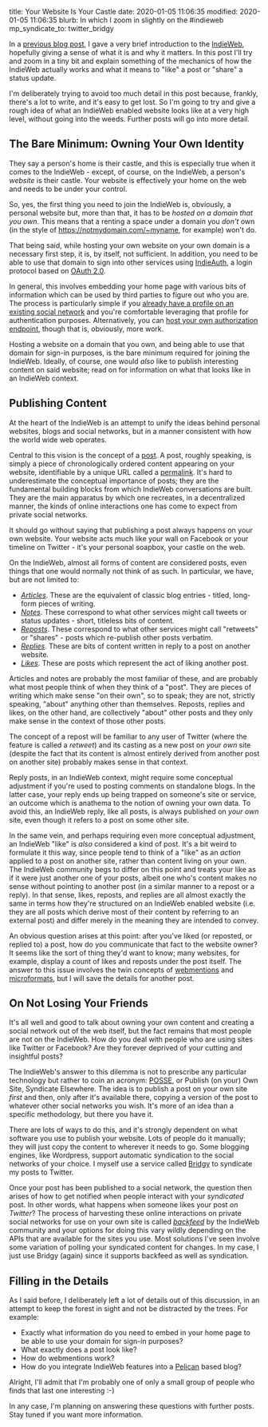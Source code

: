 title: Your Website Is Your Castle
date: 2020-01-05 11:06:35
modified: 2020-01-05 11:06:35
blurb: In which I zoom in slightly on the #indieweb
mp_syndicate_to: twitter_bridgy

In a [previous blog post][1], I gave a very brief introduction to the
[IndieWeb][2], hopefully giving a sense of what it is and why it matters.
In this post I'll try and zoom in a tiny bit and explain something of the
mechanics of how the IndieWeb actually works and what it means to "like" a
post or "share" a status update.

I'm deliberately trying to avoid too much detail in this post because,
frankly, there's a lot to write, and it's easy to get lost.  So I'm going to
try and give a rough idea of what an IndieWeb enabled website looks like at
a very high level, without going into the weeds.  Further posts will go into
more detail.

## The Bare Minimum: Owning Your Own Identity

They say a person's home is their castle, and this is especially true when
it comes to the IndieWeb - except, of course, on the IndieWeb, a person's
*website* is their castle.  Your website is effectively your home on the web
and needs to be under your control.

So, yes, the first thing you need to join the IndieWeb is, obviously, a
personal website but, more than that, it has to be *hosted on a domain that
you own*.  This means that a renting a space under a domain you *don't* own
(in the style of https://notmydomain.com/~myname, for example) won't do.

That being said, while hosting your own website on your own domain is a
necessary first step, it is, by itself, not sufficient.  In addition, you
need to be able to use that domain to sign into other services using
[IndieAuth][3], a login protocol based on [OAuth 2.0][4].

In general, this involves embedding your home page with various bits of
information which can be used by third parties to figure out who you are.
The process is particularly simple if you [already have a profile on an
existing social network][5] and you're comfortable leveraging that profile
for authentication purposes.  Alternatively, you can [host your own
authorization endpoint][6], though that is, obviously, more work.

Hosting a website on a domain that you own, and being able to use that
domain for sign-in purposes, is the bare minimum required for joining the
IndieWeb.  Ideally, of course, one would *also* like to publish interesting
content on said website; read on for information on what that looks like in
an IndieWeb context.

## Publishing Content

At the heart of the IndieWeb is an attempt to unify the ideas behind
personal websites, blogs and social networks, but in a manner consistent
with how the world wide web operates.

Central to this vision is the concept of a [post][7].  A post, roughly
speaking, is simply a piece of chronologically ordered content appearing on
your website, identifiable by a unique URL called a [permalink][8].  It's
hard to underestimate the conceptual importance of posts; they are the
fundamental building blocks from which IndieWeb conversations are built.
They are the main apparatus by which one recreates, in a decentralized
manner, the kinds of online interactions one has come to expect from private
social networks.

It should go without saying that publishing a post always happens on your
own website.  Your website acts much like your wall on Facebook or your
timeline on Twitter - it's your personal soapbox, your castle on the web.

On the IndieWeb, almost all forms of content are considered posts, even
things that one would normally not think of as such.  In particular, we
have, but are not limited to:

* [*Articles*][9].  These are the equivalent of classic blog entries -
  titled, long-form pieces of writing.
* [*Notes*][10].  These correspond to what other services might call tweets or
  status updates - short, titleless bits of content.
* [*Reposts*][11]. These correspond to what other services might call
  "retweets" or "shares" - posts which re-publish other posts verbatim.
* [*Replies*][12]. These are bits of content written in reply to a post on
  another website.
* [*Likes*][13].  These are posts which represent the act of liking another
  post.

Articles and notes are probably the most familiar of these, and are probably
what most people think of when they think of a "post".  They are pieces of
writing which make sense "on their own", so to speak; they are not, strictly
speaking, "about" anything other than themselves.  Reposts, replies and
likes, on the other hand, are collectively "about" other posts and they only
make sense in the context of those other posts.

The concept of a repost will be familiar to any user of Twitter (where the
feature is called a *retweet*) and its casting as a new post on *your own*
site (despite the fact that its content is almost entirely derived from
another post on another site) probably makes sense in that context.

Reply posts, in an IndieWeb context, might require some conceptual
adjustment if you're used to posting comments on standalone blogs. In the
latter case, your reply ends up being trapped on someone's site or service,
an outcome which is anathema to the notion of owning your own data.  To
avoid this, an IndieWeb reply, like all posts, is always published on *your
own* site, even though it refers to a post on some other site.

In the same vein, and perhaps requiring even more conceptual adjustment, an
IndieWeb "like" is *also* considered a kind of post.  It's a bit weird to
formulate it this way, since people tend to think of a "like" as an *action*
applied to a post on another site, rather than content living on your own.
The IndieWeb community begs to differ on this point and treats your like as
if it were just another one of your posts, albeit one who's content makes no
sense without pointing to another post (in a similar manner to a repost or a
reply).  In that sense, likes, reposts, and replies are all almost exactly
the same in terms how they're structured on an IndieWeb enabled website
(i.e. they are all posts which derive most of their content by referring to
an external post) and differ merely in the meaning they are intended to
convey.

An obvious question arises at this point: after you've liked (or reposted,
or replied to) a post, how do you communicate that fact to the website
owner?  It seems like the sort of thing they'd want to know; many websites,
for example, display a count of likes and reposts under the post itself.
The answer to this issue involves the twin concepts of [webmentions][14] and
[microformats][15], but I will save the details for another post.

## On Not Losing Your Friends

It's all well and good to talk about owning your own content and creating a
social network out of the web itself, but the fact remains that most people
are not on the IndieWeb.  How do you deal with people who are using sites
like Twitter or Facebook?  Are they forever deprived of your cutting and
insightful posts?

The IndieWeb's answer to this dilemma is not to prescribe any particular
technology but rather to coin an acronym: [POSSE][16], or Publish (on your)
Own Site, Syndicate Elsewhere.  The idea is to publish a post on your own
site *first* and then, only after it's available there, copying a version of
the post to whatever other social networks you wish.  It's more of an idea
than a specific methodology, but there you have it.

There are lots of ways to do this, and it's strongly dependent on what
software you use to publish your website.  Lots of people do it manually;
they will just copy the content to wherever it needs to go.  Some blogging
engines, like Wordpress, support automatic syndication to the social
networks of your choice.  I myself use a service called [Bridgy][17] to
syndicate my posts to Twitter.

Once your post has been published to a social network, the question then
arises of how to get notified when people interact with your *syndicated*
post.  In other words, what happens when someone likes your post *on
Twitter*?  The process of harvesting these online interactions on private
social networks for use on your own site is called [*backfeed*][18] by the
IndieWeb community and your options for doing this vary wildly depending on
the APIs that are available for the sites you use.  Most solutions I've seen
involve some variation of polling your syndicated content for changes.  In
my case, I just use Bridgy (again) since it supports backfeed as well as
syndication.

## Filling in the Details

As I said before, I deliberately left a lot of details out of this
discussion, in an attempt to keep the forest in sight and not be distracted
by the trees.  For example:

* Exactly what information do you need to embed in your home page to be able
  to use your domain for sign-in purposes?
* What exactly does a post look like?
* How do webmentions work?
* How do you integrate IndieWeb features into a [Pelican][19] based blog?

Alright, I'll admit that I'm probably one of only a small group of people
who finds that last one interesting :-)

In any case, I'm planning on answering these questions with further posts.
Stay tuned if you want more information.


[1]: /2019/12/08/intro-to-indie-web
[2]: https://indieweb.org
[3]: https://indieweb.org/IndieAuth
[4]: https://www.digitalocean.com/community/tutorials/an-introduction-to-oauth-2
[5]: https://indieweb.org/How_to_set_up_web_sign-in_on_your_own_domain
[6]: https://indieweb.org/selfauth
[7]: https://indieweb.org/posts
[8]: https://indieweb.org/permalink
[9]: https://indieweb.org/article
[10]: https://indieweb.org/note
[11]: https://indieweb.org/repost
[12]: https://indieweb.org/reply
[13]: https://indieweb.org/like
[14]: https://indieweb.org/webmention
[15]: https://indieweb.org/microformats
[16]: https://indieweb.org/POSSE
[17]: https://indieweb.org/Bridgy
[18]: https://indieweb.org/backfeed
[19]: https://blog.getpelican.com/
